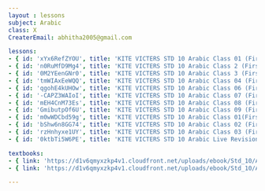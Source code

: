 ```yaml
--- 
layout : lessons 
subject: Arabic
class: X
CreaterEmail: abhitha2005@gmail.com

lessons: 
- { id: 'xYx6RefZYOU', title: 'KITE VICTERS STD 10 Arabic Class 01 (First Bell-ഫസ്റ്റ് ബെല്‍)' }
- { id: 'n0RuMfD9Mg4', title: 'KITE VICTERS STD 10 Arabic Class 2 (First Bell-ഫസ്റ്റ് ബെല്‍)' }
- { id: '0M2YEenGNr0', title: 'KITE VICTERS STD 10 Arabic Class 3 (First Bell-ഫസ്റ്റ് ബെല്‍)' }
- { id: 'tmWIAxEeWQQ', title: 'KITE VICTERS STD 10 Arabic Class 04 (First Bell-ഫസ്റ്റ് ബെല്‍)' }
- { id: 'qgohE4kUHOw', title: 'KITE VICTERS STD 10 Arabic Class 06 (First Bell-ഫസ്റ്റ് ബെല്‍)' }
- { id: '-CAPZ3WAIoI', title: 'KITE VICTERS STD 10 Arabic Class 07 (First Bell-ഫസ്റ്റ് ബെല്‍)' }
- { id: 'mEH4CnM73Es', title: 'KITE VICTERS STD 10 Arabic Class 08 (First Bell-ഫസ്റ്റ് ബെല്‍)' }
- { id: 'GmibutpOf6U', title: 'KITE VICTERS STD 10 Arabic Class 09 (First Bell-ഫസ്റ്റ് ബെല്‍)' }
- { id: 'm0wWDCbd59g', title: 'KITE VICTERS STD 10 Arabic Class 01(First Bell-ഫസ്റ്റ് ബെല്‍) (Revision)' }
- { id: 'bShw6n8GG74', title: 'KITE VICTERS STD 10 Arabic Class 02 (First Bell-ഫസ്റ്റ് ബെല്‍) (Revision)' }
- { id: 'rzHnhyxe1UY', title: 'KITE VICTERS STD 10 Arabic Class 03 (First Bell-ഫസ്റ്റ് ബെല്‍) (Revision)' }
- { id: '0ktbTi5W6PE', title: 'KITE VICTERS STD 10 Arabic Live Revision Class 10 (First Bell-ഫസ്റ്റ് ബെല്‍)' }

textbooks:
- { link: 'https://d1v6qmyxzkp4v1.cloudfront.net/uploads/ebook/Std_10/ArabicGeneral_1/ArabicGeneral_1.pdf', title: 'Arabic 1' }
- { link: 'https://d1v6qmyxzkp4v1.cloudfront.net/uploads/ebook/Std_10/ArabicOriental_1/ArabicOriental_1.pdf', title: 'Arabic 2' }

--- 
```

